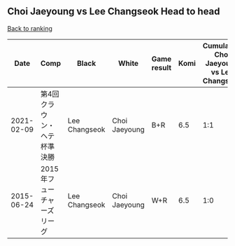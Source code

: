 ## Choi Jaeyoung vs Lee Changseok Head to head

[Back to ranking](../../index.md)




| **Date** | **Comp** | **Black** | **White** | **Game result** | **Komi** | **Cumulative Choi Jaeyoung vs Lee Changseok** | **Choi Jaeyoung streak** | **Lee Changseok streak** | 
| --- | --- | --- | --- | --- | --- | --- | --- | --- |
| 2021-02-09 | 第4回クラウン・ヘテ杯準決勝 | Lee Changseok | Choi Jaeyoung | B+R | 6.5 | 1:1 | 0 | 1 | 
| 2015-06-24 | 2015年フューチャーズリーグ | Lee Changseok | Choi Jaeyoung | W+R | 6.5 | 1:0 | 1 | 0 |




